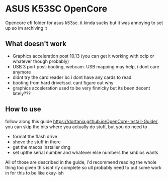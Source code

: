 # ASUS K53SC OpenCore
Opencore efi folder for asus k53sc. it kinda sucks but it was annoying to set up so im archiving it

## What doesn't work

- Graphics acceleration post 10.13 (you can get it working with oclp or whatever though probably)
- USB 3 port post-booting, webcam. USB mapping may help, i dont care anymore
- didnt try the card reader bc i dont have any cards to read
- booting from hard drive/ssd. cant figure out why
- graphics acceleration used to be very finnicky but its been decent lately???

## How to use

follow along this guide https://dortania.github.io/OpenCore-Install-Guide/, you can skip the bits where you actually do stuff, but you do need to
- format the flash drive
- shove the stuff in there
- get the macos installer dmg
- set upthe serial number and whatever else numbers the smbios wants

All of those are described in the guide, i'd recommend reading the whole thing too given this isnt rly complete so ull probably need to put some work in for this to be like okay-ish
